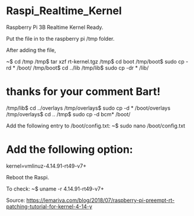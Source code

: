 # Raspi_Realtime_Kernel
Raspberry Pi 3B Realtime Kernel Ready. 

Put the file in to the raspberry pi /tmp folder. 

After adding the file,

~$ cd /tmp
/tmp$ tar xzf rt-kernel.tgz
/tmp$ cd boot
/tmp/boot$ sudo cp -rd * /boot/
/tmp/boot$ cd ../lib
/tmp/lib$ sudo cp -dr * /lib/
# thanks for your comment Bart!
/tmp/lib$ cd ../overlays
/tmp/overlays$ sudo cp -d * /boot/overlays
/tmp/overlays$ cd ..
/tmp$ sudo cp -d bcm* /boot/

Add the following entry to /boot/config.txt:
~$ sudo nano /boot/config.txt
# Add the following option:
kernel=vmlinuz-4.14.91-rt49-v7+

Reboot the Raspi.

To check: 
~$ uname -r
4.14.91-rt49-v7+

Source: https://lemariva.com/blog/2018/07/raspberry-pi-preempt-rt-patching-tutorial-for-kernel-4-14-y


